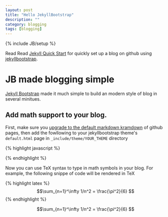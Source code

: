 ```yaml
---
layout: post
title: "Hello JekyllBootstrap"
description: ""
category: blogging
tags: [blogging]
---
```

{% include JB/setup %}

Read Read [Jekyll Quick Start][3] for quickly set up a blog on github using
[jekyllbootstrap][1].

# JB made blogging simple

[Jekyll Bootstrap][1] made it much simple to build an modern style of blog
in several minitues. 

## Add math support to your blog.

First, make sure you [upgrade to the default markdown kramdown][2] of github
pages, then add the fowllowing to your jekyllbootstrap theme's `default.html` 
page in `_include/theme/YOUR_THEME` directory

{% highlight javascript %}
<script type="text/javascript" src="http://cdn.mathjax.org/mathjax/latest/\
MathJax.js?config=TeX-AMS-MML_HTMLorMML"></script>
{% endhighlight %}

Now you can use TeX syntax to type in math symbols in your blog. For example,
the following snippe of code will be rendered in TeX

{% highlight latex %}
$$\sum_{n=1}^\infty 1/n^2 = \frac{\pi^2}{6} $$
{% endhighlight %}

$$\sum_{n=1}^\infty 1/n^2 = \frac{\pi^2}{6} $$





[1]: http://jekyllboostrap.com
[2]: https://help.github.com/articles/migrating-your-pages-site-from-maruku/
[3]: http://jekyllbootstrap.com/usage/jekyll-quick-start.html

